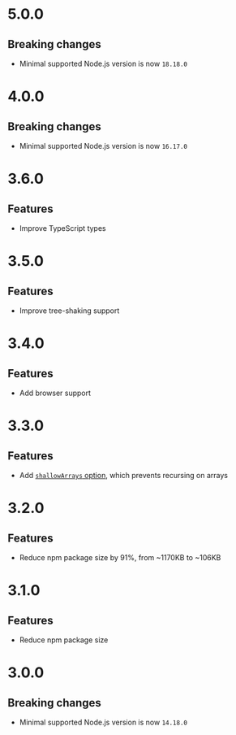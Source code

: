 # 5.0.0

## Breaking changes

- Minimal supported Node.js version is now `18.18.0`

# 4.0.0

## Breaking changes

- Minimal supported Node.js version is now `16.17.0`

# 3.6.0

## Features

- Improve TypeScript types

# 3.5.0

## Features

- Improve tree-shaking support

# 3.4.0

## Features

- Add browser support

# 3.3.0

## Features

- Add [`shallowArrays` option](README.md#shallowarrays), which prevents
  recursing on arrays

# 3.2.0

## Features

- Reduce npm package size by 91%, from ~1170KB to ~106KB

# 3.1.0

## Features

- Reduce npm package size

# 3.0.0

## Breaking changes

- Minimal supported Node.js version is now `14.18.0`

